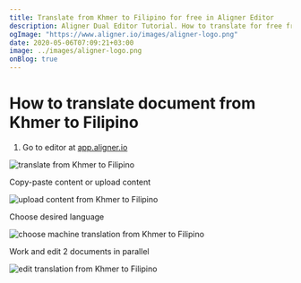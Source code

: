 ```yaml
---
title: Translate from Khmer to Filipino for free in Aligner Editor
description: Aligner Dual Editor Tutorial. How to translate for free from Khmer to Filipino. Aligner is multilingual document management platform. 
ogImage: "https://www.aligner.io/images/aligner-logo.png"
date: 2020-05-06T07:09:21+03:00
image: ../images/aligner-logo.png
onBlog: true
---
```


# How to translate document from Khmer to Filipino

1. Go to editor at [app.aligner.io](https://app.aligner.io "Aligner App web page")

![translate from Khmer to Filipino](../aligner-blank-editor.png "translate from Khmer to Filipino")

Copy-paste content or upload content

![upload content from Khmer to Filipino](../aligner-uploaded-document.png "upload content from Khmer to Filipino")

Choose desired language

![choose machine translation from Khmer to Filipino](../aligner-language-dropdown.png "choose machine translation from Khmer to Filipino")

Work and edit 2 documents in parallel

![edit translation from Khmer to Filipino](../aligner-double-sitded-editor.png "edit translation from Khmer to Filipino")

